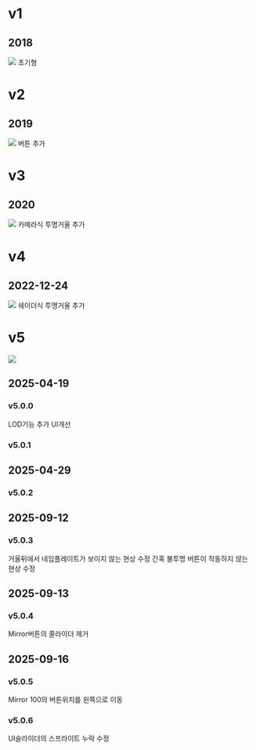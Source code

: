 
# v1
## 2018
![](https://github.com/user-attachments/assets/8dfec09f-dac9-464f-8248-1b6d6c119896)
초기형

# v2
## 2019
![](https://github.com/user-attachments/assets/6d9d90ed-ce3f-40eb-9526-5f6811cc9636)
버튼 추가


# v3
## 2020
![](https://github.com/user-attachments/assets/d28f0ddb-e9c2-446a-9251-893ecb0e2cfd)
카메라식 투명거울 추가

# v4
## 2022-12-24
![](https://github.com/user-attachments/assets/46bbce26-65f3-4154-8b97-fe728a57861a)
쉐이더식 투명거울 추가


# v5 
![](https://github.com/user-attachments/assets/a3adfc15-9b21-4cb0-87be-dc6d794f7806)

## 2025-04-19
### v5.0.0
LOD기능 추가 
UI개선

### v5.0.1

## 2025-04-29
### v5.0.2

## 2025-09-12
### v5.0.3
거울뒤에서 네임플레이트가 보이지 않는 현상 수정
간혹 불투명 버튼이 작동하지 않는 현상 수정

## 2025-09-13
### v5.0.4
Mirror버튼의 콜라이더 제거

## 2025-09-16
### v5.0.5
Mirror 100의 버튼위치를 왼쪽으로 이동

### v5.0.6
UI슬라이더의 스프라이트 누락 수정
